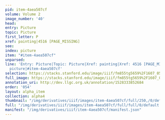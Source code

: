 ```yaml
---
pid: item-4aea507cf
volume: Volume 2
image_number: '40'
head: 
entry: Picture
topic: Picture
first_letter: P
xref: painting|4516 [PAGE_MISSING]
see: 
index: picture
item: "#item-4aea507cf"
unparsed: 
line: 'Entry: Picture|Topic: Picture|Xref: painting|Xref: 4516 [PAGE_MISSING]|Index:
  picture|#item-4aea507cf'
selection: https://stacks.stanford.edu/image/iiif/fm855tg5659%2F1607_0507/796,2970,2958,468/full/0/default.jpg
full_image: https://stacks.stanford.edu/image/iiif/fm855tg5659%2F1607_0507/full/full/0/default.jpg
annotation_uri: http://dev.llgc.org.uk/annotation/1528333852684
order: '054'
layout: alpha_item
collection: alpha4
thumbnail: "/img/derivatives/iiif/images/item-4aea507cf/full/250,/0/default.jpg"
full: "/img/derivatives/iiif/images/item-4aea507cf/full/full/0/default.jpg"
manifest: "/img/derivatives/iiif/item-4aea507cf/manifest.json"
---
```

